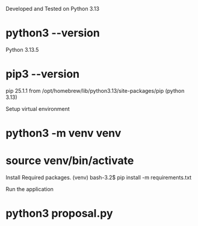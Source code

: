 Developed and Tested on Python 3.13

# python3 --version
Python 3.13.5
# pip3 --version
pip 25.1.1 from /opt/homebrew/lib/python3.13/site-packages/pip (python 3.13)

Setup virtual environment
# python3 -m venv venv
# source venv/bin/activate

Install Required packages.
(venv) bash-3.2$ pip install -m requirements.txt


Run the application
# python3 proposal.py
